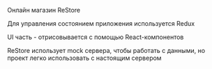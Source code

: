 Онлайн магазин ReStore

Для управления состоянием приложения используется Redux

UI часть - отрисовывается c помощью React-компонентов

ReStore использует mock сервера, чтобы работать с данными, но проект легко использовать с настоящим сервером
